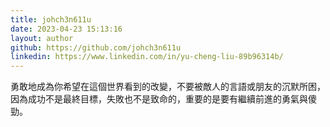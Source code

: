 ```yaml
---
title: johch3n611u
date: 2023-04-23 15:13:16
layout: author
github: https://github.com/johch3n611u
linkedin: https://www.linkedin.com/in/yu-cheng-liu-89b96314b/
---
```

勇敢地成為你希望在這個世界看到的改變，不要被敵人的言語或朋友的沉默所困，因為成功不是最終目標，失敗也不是致命的，重要的是要有繼續前進的勇氣與傻勁。